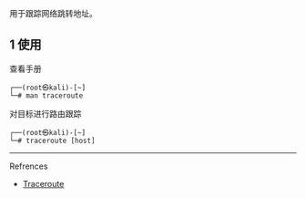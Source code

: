 用于跟踪网络跳转地址。

## 1 使用

查看手册

```shell
┌──(root㉿kali)-[~]
└─# man traceroute
```

对目标进行路由跟踪

```shell
┌──(root㉿kali)-[~]
└─# traceroute [host]
```

---

Refrences

- [Traceroute](https://www.kali.org/tools/traceroute/)

